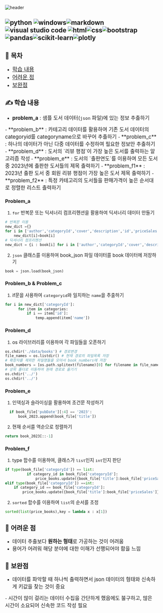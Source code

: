 ![header](https://capsule-render.vercel.app/api?type=waving&color=gradient&height=300&section=header&text=Data%20Processing%20Using%20API%20&fontAlign=50&fontAlignY=30&fontColor=A3DCBE&fontSize=65&animation=scaleIn&desc=Book%20data%20collecton&descSize=40&descAlign=73&descAlignY=55)

![python](https://img.shields.io/badge/Python-3776AB?style=for-the-badge&logo=python&logoColor=white) ![windows](https://img.shields.io/badge/Windows-0078D6?style=for-the-badge&logo=windows&logoColor=white)![markdown](https://img.shields.io/badge/Markdown-000000?style=for-the-badge&logo=markdown&logoColor=white)![visual studio code](https://img.shields.io/badge/Visual_Studio_Code-0078D4?style=for-the-badge&logo=visual%20studio%20code&logoColor=white)
![html](https://img.shields.io/badge/html-E34F26?style=for-the-badge&logo=html&logoColor=white)![css](https://img.shields.io/badge/css-1572B6?style=for-the-badge&logo=css&logoColor=white)![bootstrap](https://img.shields.io/badge/bootstrap-7952B3?style=for-the-badge&logo=bootstrap&logoColor=white)![pandas](https://img.shields.io/badge/pandas-150458?style=for-the-badge&logo=pandas&logoColor=white)![scikit-learn](https://img.shields.io/badge/scikitlearn-F7931E?style=for-the-badge&logo=scikitlearn&logoColor=white)![plotly](https://img.shields.io/badge/plotly-3F4F75?style=for-the-badge&logo=plotly&logoColor=white)
---


## 📶 목차
  - <span style="font-size:130%"> [학습 내용](#학습-내용)</span>
  - <span style="font-size:130%"> [어려운 점](#어려운-점)</span>
  - <span style="font-size:130%"> [보완점](#보완점)</span>
  
## ✍ 학습 내용 
  - <span style="font-size:120%"> **problem_a** : 샘플 도서 데이터(`json` 파일)에 있는 정보 추출하기
  </span>
  - <span style="font-size:120%"> **problem_b** : 카테고리 데이터를 활용하여 기존 도서 데이터의 categoryid를 categoryname으로 바꾸어 추출하기 </span>
  - <span style="font-size:120%"> **problem_c** : 하나의 데이터가 아닌 다중 데이터를 수정하여 필요한 정보만 추출하기</span>
  - <span style="font-size:120%"> **problem_d** : 도서의 `리뷰 평점`이 가장 높은 도서를 출력하는 알고리즘 작성</span>
  - <span style="font-size:120%"> **problem_e** : 도서의 `출판연도`를 이용하여 모든 도서 중 2023년에 출판한 도서들의 제목 출력하기 </span> 
  - <span style="font-size:120%"> **problem_f1** : 2023년 출판 도서 중 회원 리뷰 평점이 가장 높은 도서 제목 출력하기 </span>
  - <span style="font-size:120%"> **problem_f2** : 특정 카테고리의 도서들을 판매가격이 높은 순서대로 정렬한 리스트 출력하기 </span>

  ### Problem_a
  1. <span style="font-size:110%">`for` 반복문 또는 딕셔너리 컴프리헨션을 활용하여 딕셔너리 데이터 만들기</span>
  ```python
  # 반복문 이용
  new_dict ={}
  for i in ['author','categoryId','cover','description','id','priceSales','title']:
      new_dict[i]=book[i]
  # 딕셔너리 컴프리헨션
  new_dict = {i : book[i] for i in ['author','categoryId','cover','description','id','priceSales','title']}
  ```
  2. <span style="font-size:110%"> `json` 클래스를 이용하여 book_json 파일 데이터를 book 데이터에 저장하기</span>
  ```python
  book = json.load(book_json)
  ```

  ### Problem_b & Problem_c
  1. <span style="font-size:110%"> if문을 사용하여 `categoryid`와 일치하는 `name`을 추출하기 </span>
  ```python
  for i in new_dict['categoryId']:    
        for item in categories:
            if i == item['id']:
                temp.append(item['name'])
  ```
  ### Problem_d
  1. <span style="font-size:110%"> os 라이브러리를 이용하여 각 파일들을 오픈하기</span>
  ```python
  os.chdir('./data/books') # 경로변경
  file_names = os.listdir() # 현재 경로의 파일목록 저장
  # 확장자를 제외한 파일명들을 모아서 book_numbers에 저장
  book_numbers = [os.path.splitext(filename)[0] for filename in file_names]
  # 상위 폴더로 이동하여 원래 경로로 옮기기
  os.chdir('../')
  os.chdir('../')
  ```
  ### Problem_e
  1. <span style="font-size:110%"> 인덱싱과 슬라이싱을 활용하여 조건문 작성하기</span>
  ```python
    if book_file['pubDate'][:4] == '2023':
        book_2023.append(book_file['title'])
  ```
  2. <span style="font-size:110%"> 현재 순서를 역순으로 정렬하기</span>
  ```python
  return book_2023[::-1]
  ```
  ### Problem_f
  1. <span style="font-size:110%"> type 함수를 이용하여, 클래스가 `list`인지 `int`인지 판단 </span>
  ```python
  if type(book_file['categoryId']) == list:
            if category_id in book_file['categoryId']:
                price_books.update({book_file['title']:book_file['priceSales']})
  elif type(book_file['categoryId']) ==int:
      if category_id == book_file['categoryId']:
          price_books.update({book_file['title']:book_file['priceSales']})
  ```
  2. <span style="font-size:110%"> `sorted` 함수를 이용하여 `list`의 순서를 조정 </span>
  ```python
  sorted(list(price_books),key = lambda x : x[1])
  ```
  
## 🤣 어려운 점
  - <span style="font-size:120%"> 데이터 추출보다 **원하는 형태**로 가공하는 것이 어려움</span>
  - <span style="font-size:120%"> 용어가 어려워 해당 분야에 대한 이해가 선행되어야 함을 느낌 
  </span>

## 🚀 보완점
  - <span style="font-size:120%"> 데이터를 파악할 때 하나씩 출력하면서 json 데이터의 형태와 신속하게 키값을 찾는 것이 중요 
  </span>
  - <span style="font-size:120%"> 시간이 많이 걸리는 데이터 수집을 간단하게 했음에도 불구하고, 많은 시간이 소요되어 신속한 코드 작성 필요 
  </span>
